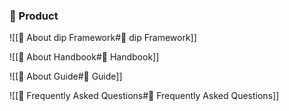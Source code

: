 ### 🎁 Product

![[🚀 About dip Framework#💎 dip Framework]]

![[📕 About Handbook#📕 Handbook]]

![[🏫 About Guide#🏫 Guide]]

![[🙋 Frequently Asked Questions#🙋 Frequently Asked Questions]]